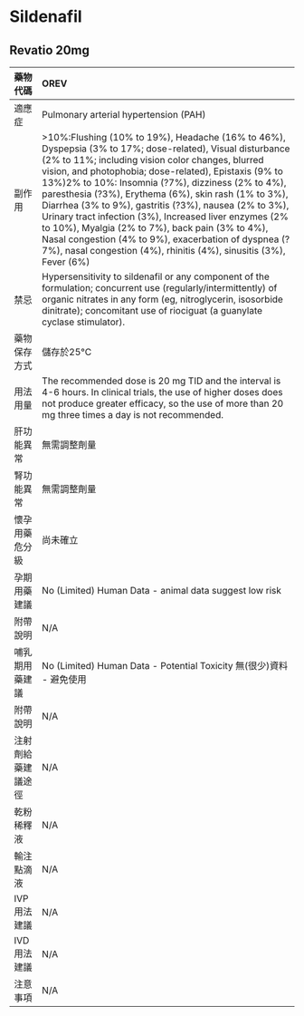 # Sildenafil

## Revatio 20mg

| 藥物代碼           | OREV                                                                                                                                                                                                                                                                                                                                                                                                                                                                                                                                                                                                                                    |
|:-------------------|:----------------------------------------------------------------------------------------------------------------------------------------------------------------------------------------------------------------------------------------------------------------------------------------------------------------------------------------------------------------------------------------------------------------------------------------------------------------------------------------------------------------------------------------------------------------------------------------------------------------------------------------|
| 適應症             | Pulmonary arterial hypertension (PAH)                                                                                                                                                                                                                                                                                                                                                                                                                                                                                                                                                                                                   |
| 副作用             | >10%:Flushing (10% to 19%), Headache (16% to 46%), Dyspepsia (3% to 17%; dose-related), Visual disturbance (2% to 11%; including vision color changes, blurred vision, and photophobia; dose-related), Epistaxis (9% to 13%)2% to 10%: Insomnia (?7%), dizziness (2% to 4%), paresthesia (?3%), Erythema (6%), skin rash (1% to 3%), Diarrhea (3% to 9%), gastritis (?3%), nausea (2% to 3%), Urinary tract infection (3%), Increased liver enzymes (2% to 10%), Myalgia (2% to 7%), back pain (3% to 4%), Nasal congestion (4% to 9%), exacerbation of dyspnea (?7%), nasal congestion (4%), rhinitis (4%), sinusitis (3%), Fever (6%) |
| 禁忌               | Hypersensitivity to sildenafil or any component of the formulation; concurrent use (regularly/intermittently) of organic nitrates in any form (eg, nitroglycerin, isosorbide dinitrate); concomitant use of riociguat (a guanylate cyclase stimulator).                                                                                                                                                                                                                                                                                                                                                                                 |
| 藥物保存方式       | 儲存於25°C                                                                                                                                                                                                                                                                                                                                                                                                                                                                                                                                                                                                                              |
| 用法用量           | The recommended dose is 20 mg TID and the interval is 4-6 hours. In clinical trials, the use of higher doses does not produce greater efficacy, so the use of more than 20 mg three times a day is not recommended.                                                                                                                                                                                                                                                                                                                                                                                                                     |
| 肝功能異常         | 無需調整劑量                                                                                                                                                                                                                                                                                                                                                                                                                                                                                                                                                                                                                            |
| 腎功能異常         | 無需調整劑量                                                                                                                                                                                                                                                                                                                                                                                                                                                                                                                                                                                                                            |
| 懷孕用藥危分級     | 尚未確立                                                                                                                                                                                                                                                                                                                                                                                                                                                                                                                                                                                                                                |
| 孕期用藥建議       | No (Limited) Human Data - animal data suggest low risk                                                                                                                                                                                                                                                                                                                                                                                                                                                                                                                                                                                  |
| 附帶說明           | N/A                                                                                                                                                                                                                                                                                                                                                                                                                                                                                                                                                                                                                                     |
| 哺乳期用藥建議     | No (Limited) Human Data - Potential Toxicity 無(很少)資料 - 避免使用                                                                                                                                                                                                                                                                                                                                                                                                                                                                                                                                                                    |
| 附帶說明           | N/A                                                                                                                                                                                                                                                                                                                                                                                                                                                                                                                                                                                                                                     |
| 注射劑給藥建議途徑 | N/A                                                                                                                                                                                                                                                                                                                                                                                                                                                                                                                                                                                                                                     |
| 乾粉稀釋液         | N/A                                                                                                                                                                                                                                                                                                                                                                                                                                                                                                                                                                                                                                     |
| 輸注點滴液         | N/A                                                                                                                                                                                                                                                                                                                                                                                                                                                                                                                                                                                                                                     |
| IVP 用法建議       | N/A                                                                                                                                                                                                                                                                                                                                                                                                                                                                                                                                                                                                                                     |
| IVD 用法建議       | N/A                                                                                                                                                                                                                                                                                                                                                                                                                                                                                                                                                                                                                                     |
| 注意事項           | N/A                                                                                                                                                                                                                                                                                                                                                                                                                                                                                                                                                                                                                                     |

